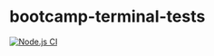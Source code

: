 # bootcamp-terminal-tests
[![Node.js CI](https://github.com/DipuoMoyaha/bootcamp-terminal-tests/actions/workflows/node.js.yml/badge.svg?branch=main)](https://github.com/DipuoMoyaha/bootcamp-terminal-tests/actions/workflows/node.js.yml)



